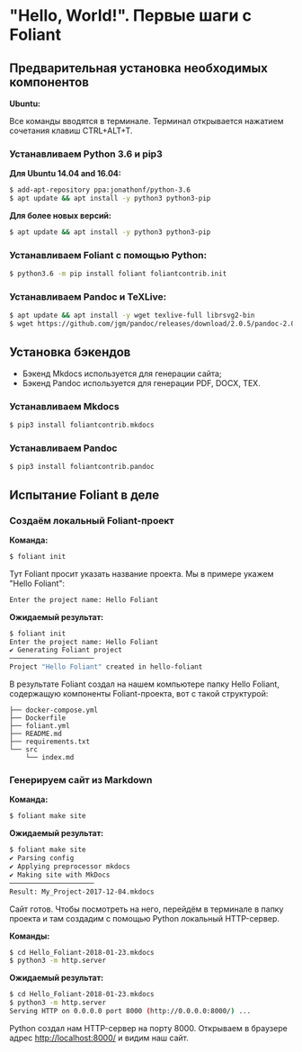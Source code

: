 # "Hello, World!". Первые шаги с Foliant

## Предварительная установка необходимых компонентов

**Ubuntu:**

Все команды вводятся в терминале. Терминал открывается нажатием сочетания клавиш CTRL+ALT+T.

### Устанавливаем Python 3.6 и pip3

**Для Ubuntu 14.04 and 16.04:**

```sh
$ add-apt-repository ppa:jonathonf/python-3.6
$ apt update && apt install -y python3 python3-pip
```

**Для более новых версий:**

```sh
$ apt update && apt install -y python3 python3-pip
```

### Устанавливаем Foliant с помощью Python:

```sh
$ python3.6 -m pip install foliant foliantcontrib.init
```

### Устанавливаем Pandoc и TeXLive:

```sh
$ apt update && apt install -y wget texlive-full librsvg2-bin
$ wget https://github.com/jgm/pandoc/releases/download/2.0.5/pandoc-2.0.5-1-amd64.deb && dpkg -i pandoc-2.0.5-1-amd64.deb
```

## Установка бэкендов

* Бэкенд Mkdocs используется для генерации сайта;
* Бэкенд Pandoc используется для генерации PDF, DOCX, TEX.

### Устанавливаем Mkdocs

```sh
$ pip3 install foliantcontrib.mkdocs

```

### Устанавливаем Pandoc

```sh
$ pip3 install foliantcontrib.pandoc

```

## Испытание Foliant в деле

### Создаём локальный Foliant-проект

**Команда:**

```sh
$ foliant init
```

Тут Foliant просит указать название проекта. Мы в примере укажем "Hello Foliant":

```sh
Enter the project name: Hello Foliant
```

**Ожидаемый результат:**

```sh
$ foliant init
Enter the project name: Hello Foliant
✔ Generating Foliant project
─────────────────────
Project "Hello Foliant" created in hello-foliant
```

В результате Foliant создал на нашем компьютере папку Hello Foliant, содержащую компоненты Foliant-проекта, вот с такой структурой:

```
├── docker-compose.yml
├── Dockerfile
├── foliant.yml
├── README.md
├── requirements.txt
└── src
    └── index.md
```

### Генерируем сайт из Markdown

**Команда:**

```sh
$ foliant make site
```

**Ожидаемый результат:**

```sh
$ foliant make site
✔ Parsing config
✔ Applying preprocessor mkdocs
✔ Making site with MkDocs
─────────────────────
Result: My_Project-2017-12-04.mkdocs
```

Сайт готов. Чтобы посмотреть на него, перейдём в терминале в папку проекта и там создадим с помощью Python локальный HTTP-сервер.

**Команды:**

```sh
$ cd Hello_Foliant-2018-01-23.mkdocs
$ python3 -m http.server
```

**Ожидаемый результат:**

```sh
$ cd Hello_Foliant-2018-01-23.mkdocs
$ python3 -m http.server
Serving HTTP on 0.0.0.0 port 8000 (http://0.0.0.0:8000/) ...
```

Python создал нам HTTP-сервер на порту 8000. Открываем в браузере адрес [http://localhost:8000/](http://localhost:8000/) и видим наш сайт.
